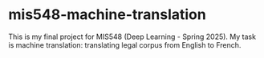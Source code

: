 # mis548-machine-translation
This is my final project for MIS548 (Deep Learning - Spring 2025). My task is machine translation: translating legal corpus from English to French.
